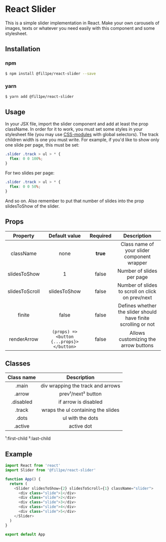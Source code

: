 # React Slider

This is a simple slider implementation in React. Make your own carousels of images, texts or whatever you need easily with this component and some stylesheet.

## Installation

### npm

```bash
$ npm install @fil1pe/react-slider --save
```

### yarn

```bash
$ yarn add @fil1pe/react-slider
```

## Usage

In your JSX file, import the slider component and add at least the prop className. In order for it to work, you must set some styles in your stylesheet file (you may use [CSS-modules](https://github.com/css-modules/css-modules) with global selectors). The track children width is one you must write. For example, if you'd like to show only one slide per page, this must be set:

```css
.slider .track > ul > * {
  flex: 0 0 100%;
}
```

For two slides per page:

```css
.slider .track > ul > * {
  flex: 0 0 50%;
}
```

And so on. Also remember to put that number of slides into the prop slidesToShow of the slider.

## Props

| Property | Default value | Required | Description |
| :-: | :-: | :-: | :--: |
| className | none | **true** | Class name of your slider component wrapper |
| slidesToShow | 1 | false | Number of slides per page |
| slidesToScroll | slidesToShow | false | Number of slides to scroll on click on prev/next |
| finite | false | false | Defines whether the slider should have finite scrolling or not |
| renderArrow | `(props) => <button {...props}></button>` | false | Allows customizing the arrow buttons |

## Classes

| Class name | Description |
| :-: | :-: |
| .main | div wrapping the track and arrows |
| .arrow | prev¹/next² button |
| .disabled | if arrow is disabled |
| .track | wraps the ul containing the slides |
| .dots | ul with the dots |
| .active | active dot |

¹:first-child ²:last-child

## Example

```js
import React from 'react'
import Slider from '@fil1pe/react-slider'

function App() {
  return (
    <Slider slidesToShow={2} slidesToScroll={1} className="slider">
      <div class="slide">1</div>
      <div class="slide">2</div>
      <div class="slide">3</div>
      <div class="slide">4</div>
      <div class="slide">5</div>
    </Slider>
  )
}

export default App
```
